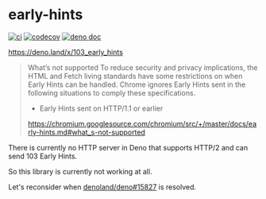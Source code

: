 # early-hints

[![ci](https://github.com/ayame113/early-hints/actions/workflows/ci.yml/badge.svg)](https://github.com/ayame113/early-hints/actions/workflows/ci.yml)
[![codecov](https://codecov.io/gh/ayame113/early-hints/branch/main/graph/badge.svg?token=fd7I1uUnCn)](https://codecov.io/gh/ayame113/early-hints)
[![deno doc](https://doc.deno.land/badge.svg)](https://deno.land/x/103_early_hints/unstable.ts)

https://deno.land/x/103_early_hints

> What’s not supported To reduce security and privacy implications, the HTML and
> Fetch living standards have some restrictions on when Early Hints can be
> handled. Chrome ignores Early Hints sent in the following situations to comply
> these specifications.
>
> - Early Hints sent on HTTP/1.1 or earlier
>
> https://chromium.googlesource.com/chromium/src/+/master/docs/early-hints.md#what_s-not-supported

There is currently no HTTP server in Deno that supports HTTP/2 and can send 103
Early Hints.

So this library is currently not working at all.

Let's reconsider when
[denoland/deno#15827](https://github.com/denoland/deno/issues/15827) is
resolved.

<!--

---

A library that uses Deno's
[flash server](https://github.com/denoland/deno/tree/main/ext/flash)
(experimental) to serve 103 Early Hints.

> **Note**: See [here](https://dev.to/qainsights/what-is-http-103-1l26) for 103
> Early Hints.

```ts
import {
  earlyHintsResponse,
  withEarlyHints,
} from "https://deno.land/x/103_early_hints@$VERSION/unstable.ts";
import { contentType } from "https://deno.land/std@0.155.0/media_types/mod.ts";

Deno.serve(withEarlyHints(async function* (_request) {
  // sends early hints response
  yield earlyHintsResponse(["/style.css"]);

  // do some long task
  await new Promise((resolve) => setTimeout(resolve, 1000));

  // Please return the actual response at the end.
  return new Response("<!DOCTYPE html><html><body>hello world</body></html>", {
    headers: { "Content-Type": contentType(".html") },
  });
}));
```

> **Warning**: Deno flash server (`Deno.serve()`) is an unstable API (as of
> v1.25). The API may change and stop working.

> **Warning**: This library manually implements the HTTP/1.1 protocol. (Look at
> the [source code](./unstable.ts)!) I'm testing it, but it may contain bugs.
> Also, don't expect performance.

> **Warning**: I am currently using a generator to return multiple responses.
> However, we may change how we use it in the future.

> **Warning**: Only HTTP/1.1 is supported. I don't know if this library can
> support HTTP/2.

> **Warning**: As of Deno 1.25.2 there is a bug(?) in the flash server that only
> accepts the first one request. It also
> [hangs on Windows](https://github.com/denoland/deno/issues/15549). However, I
> believe this will be resolved soon.

related: https://github.com/denoland/deno/issues/15827

-->
